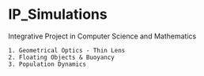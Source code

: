 # IP_Simulations

Integrative Project in Computer Science and Mathematics

	1. Geometrical Optics - Thin Lens
	2. Floating Objects & Buoyancy
	3. Population Dynamics